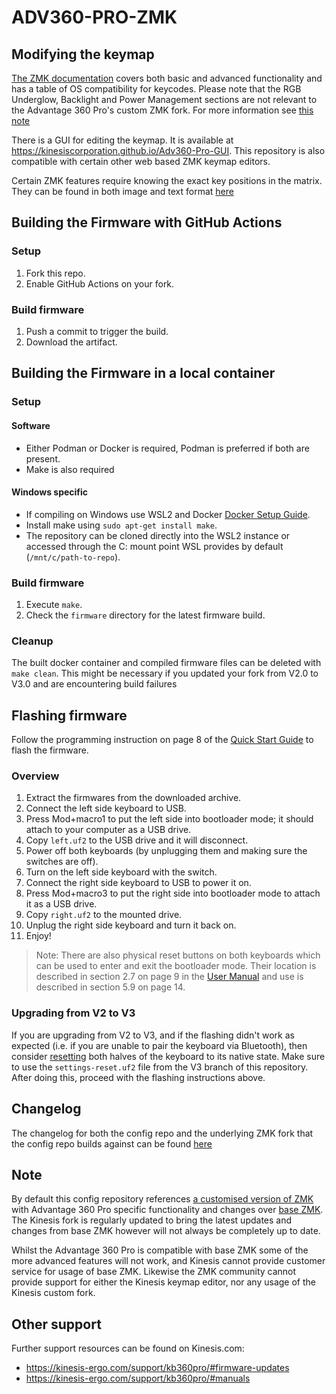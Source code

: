 # ADV360-PRO-ZMK
## Modifying the keymap

[The ZMK documentation](https://zmk.dev/docs) covers both basic and advanced functionality and has a table of OS compatibility for keycodes. Please note that the RGB Underglow, Backlight and Power Management sections are not relevant to the Advantage 360 Pro's custom ZMK fork. For more information see [this note](#note)

There is a GUI for editing the keymap. It is available at https://kinesiscorporation.github.io/Adv360-Pro-GUI. This repository is also compatible with certain other web based ZMK keymap editors.

Certain ZMK features require knowing the exact key positions in the matrix. They can be found in both image and text format [here](assets/key-positions.md)

## Building the Firmware with GitHub Actions

### Setup

1. Fork this repo.
2. Enable GitHub Actions on your fork.

### Build firmware

1. Push a commit to trigger the build.
2. Download the artifact.

## Building the Firmware in a local container

### Setup

#### Software

* Either Podman or Docker is required, Podman is preferred if both are present.
* Make is also required

#### Windows specific

* If compiling on Windows use WSL2 and Docker [Docker Setup Guide](https://docs.docker.com/desktop/windows/wsl/).
* Install make using `sudo apt-get install make`.
* The repository can be cloned directly into the WSL2 instance or accessed through the C: mount point WSL provides by default (`/mnt/c/path-to-repo`).

### Build firmware

1. Execute `make`.
2. Check the `firmware` directory for the latest firmware build.

### Cleanup

The built docker container and compiled firmware files can be deleted with `make clean`. This might be necessary if you updated your fork from V2.0 to V3.0 and are encountering build failures

## Flashing firmware

Follow the programming instruction on page 8 of the [Quick Start Guide](https://kinesis-ergo.com/wp-content/uploads/Advantage360-Professional-QSG-v8-25-22.pdf) to flash the firmware.

### Overview

1. Extract the firmwares from the downloaded archive.
1. Connect the left side keyboard to USB.
1. Press Mod+macro1 to put the left side into bootloader mode; it should attach to your computer as a USB drive.
1. Copy `left.uf2` to the USB drive and it will disconnect.
1. Power off both keyboards (by unplugging them and making sure the switches are off).
1. Turn on the left side keyboard with the switch.
1. Connect the right side keyboard to USB to power it on.
1. Press Mod+macro3 to put the right side into bootloader mode to attach it as a USB drive.
1. Copy `right.uf2` to the mounted drive.
1. Unplug the right side keyboard and turn it back on.
1. Enjoy!

> Note: There are also physical reset buttons on both keyboards which can be used to enter and exit the bootloader mode. Their location is described in section 2.7 on page 9 in the [User Manual](https://kinesis-ergo.com/wp-content/uploads/Advantage360-ZMK-KB360-PRO-Users-Manual-v3-10-23.pdf) and use is described in section 5.9 on page 14. 

### Upgrading from V2 to V3

If you are upgrading from V2 to V3, and if the flashing didn't work as expected (i.e. if you are unable to pair the keyboard via Bluetooth), then consider [resetting](https://kinesis-ergo.com/support/kb360pro/#firmware-updates) both halves of the keyboard to its native state. Make sure to use the `settings-reset.uf2` file from 
the V3 branch of this repository. After doing this, proceed with the flashing instructions above.

## Changelog

The changelog for both the config repo and the underlying ZMK fork that the config repo builds against can be found [here](CHANGELOG.md)

## Note

By default this config repository references [a customised version of ZMK](https://github.com/ReFil/zmk/tree/adv360-z3.2) with Advantage 360 Pro specific functionality and changes over [base ZMK](https://github.com/zmkfirmware/zmk). The Kinesis fork is regularly updated to bring the latest updates and changes from base ZMK however will not always be completely up to date.

Whilst the Advantage 360 Pro is compatible with base ZMK some of the more advanced features will not work, and Kinesis cannot provide customer service for usage of base ZMK. Likewise the ZMK community cannot provide support for either the Kinesis keymap editor, nor any usage of the Kinesis custom fork.

## Other support

Further support resources can be found on Kinesis.com:

* https://kinesis-ergo.com/support/kb360pro/#firmware-updates
* https://kinesis-ergo.com/support/kb360pro/#manuals
